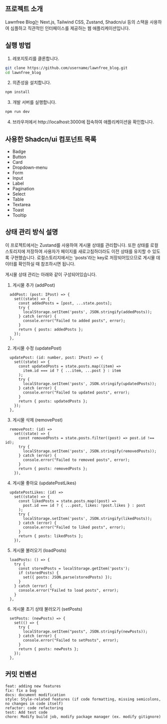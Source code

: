 ## 프로젝트 소개

Lawnfree Blog는 Next.js, Tailwind CSS, Zustand, Shadcn/ui 등의 스택을 사용하여 심플하고 직관적인 인터페이스를 제공하는 웹 애플리케이션입니다.

## 실행 방법

1. 레포지토리를 클론합니다.

```bash
git clone https://github.com/username/lawnfree_blog.git
cd lawnfree_blog
```

2. 의존성을 설치합니다.

```bash
npm install
```

3. 개발 서버를 실행합니다.

```bash
npm run dev
```

4. 브라우저에서 http://localhost:3000에 접속하여 애플리케이션을 확인합니다.

## 사용한 Shadcn/ui 컴포넌트 목록

- Badge
- Button
- Card
- Dropdown-menu
- Form
- Input
- Label
- Pagination
- Select
- Table
- Textarea
- Toast
- Tooltip

## 상태 관리 방식 설명

이 프로젝트에서는 Zustand를 사용하여 게시물 상태를 관리합니다. 또한 상태를 로컬스토리지에 저장하여 사용자가 페이지를 새로고침하더라도 이전 상태를 유지할 수 있도록 구현했습니다. 로컬스토리지에서는 'posts'라는 key로 저장되어있으므로 게시물 데이터를 확인하실 때 참조하시면 됩니다.

게시물 상태 관리는 아래와 같이 구성되어있습니다.

1. 게시물 추가 (addPost)

```
  addPost: (post: IPost) => {
    set((state) => {
      const addedPosts = [post, ...state.posts];
      try {
        localStorage.setItem('posts', JSON.stringify(addedPosts));
      } catch (error) {
        console.error("Failed to added posts", error);
      }
      return { posts: addedPosts };
    });
  },
```

2. 게시물 수정 (updatePost)

```
  updatePost: (id: number, post: IPost) => {
    set((state) => {
      const updatedPosts = state.posts.map((item) =>
        item.id === id ? { ...item, ...post } : item
      );
      try {
        localStorage.setItem('posts', JSON.stringify(updatedPosts));
      } catch (error) {
        console.error("Failed to updated posts", error);
      }
      return { posts: updatedPosts };
    });
  },
```

3. 게시물 삭제 (removePost)

```
  removePost: (id) =>
    set((state) => {
      const removedPosts = state.posts.filter((post) => post.id !== id);
      try {
        localStorage.setItem('posts', JSON.stringify(removedPosts));
      } catch (error) {
        console.error("Failed to removed posts", error);
      }
      return { posts: removedPosts };
    }),
```

4. 게시물 좋아요 (updatePostLikes)

```
  updatePostLikes: (id) =>
    set((state) => {
      const likedPosts = state.posts.map((post) =>
        post.id === id ? { ...post, likes: !post.likes } : post
      );
      try {
        localStorage.setItem('posts', JSON.stringify(likedPosts));
      } catch (error) {
        console.error("Failed to liked posts", error);
      }
      return { posts: likedPosts };
    }),
```

5. 게시물 불러오기 (loadPosts)

```
  loadPosts: () => {
    try {
      const storedPosts = localStorage.getItem('posts');
      if (storedPosts) {
        set({ posts: JSON.parse(storedPosts) });
      }
    } catch (error) {
      console.error("Failed to load posts", error);
    }
  },
```

6. 게시물 초기 상태 불러오기 (setPosts)

```
  setPosts: (newPosts) => {
    set(() => {
      try {
        localStorage.setItem("posts", JSON.stringify(newPosts));
      } catch (error) {
        console.error("Failed to setPosts", error);
      }
      return { posts: newPosts };
    });
  },
```

## 커밋 컨벤션

```
feat: adding new features
fix: fix a bug
docs: document modification
style: Style-related features (if code formatting, missing semicolons, no changes in code itself)
refactor: code refactoring
test: Add test code
chore: Modify build job, modify package manager (ex. modify gitignore)
```
